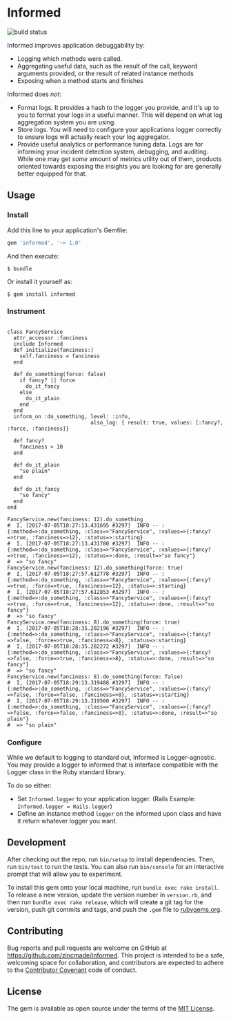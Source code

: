 # Informed
![build status](https://api.travis-ci.org/wecohere/informed.svg?branch=primary)

Informed improves application debuggability by:
* Logging which methods were called.
* Aggregating useful data, such as the result of the call, keyword arguments provided, or the result of related instance methods
* Exposing when a method starts and finishes

Informed does *not*:
* Format logs. It provides a hash to the logger you provide, and it's up to you
  to format your logs in a useful manner. This will depend on what log
  aggregation system you are using.
* Store logs. You will need to configure your applications logger correctly to
  ensure logs will actually reach your log aggregator.
* Provide useful analytics or performance tuning data. Logs are for informing
  your incident detection system, debugging, and auditing. While one may get
  *some* amount of metrics utility out of them, products oriented towards
  exposing the insights you are looking for are generally better equipped for
  that.


## Usage

### Install

Add this line to your application's Gemfile:

```ruby
gem 'informed', '~> 1.0'
```

And then execute:

    $ bundle

Or install it yourself as:

    $ gem install informed

### Instrument

```

class FancyService
  attr_accessor :fanciness
  include Informed
  def initialize(fanciness:)
    self.fanciness = fanciness
  end

  def do_something(force: false)
    if fancy? || force
      do_it_fancy
    else
      do_it_plain
    end
  end
  inform_on :do_something, level: :info,
                           also_log: { result: true, values: [:fancy?, :force, :fanciness]}

  def fancy?
    fanciness > 10
  end

  def do_it_plain
    "so plain"
  end

  def do_it_fancy
    "so fancy"
  end
end

FancyService.new(fanciness: 12).do_something
#  I, [2017-07-05T18:27:13.431695 #3297]  INFO -- : {:method=>:do_something, :class=>"FancyService", :values=>{:fancy?=>true, :fanciness=>12}, :status=>:starting}
#  I, [2017-07-05T18:27:13.431780 #3297]  INFO -- : {:method=>:do_something, :class=>"FancyService", :values=>{:fancy?=>true, :fanciness=>12}, :status=>:done, :result=>"so fancy"}
#  => "so fancy"
FancyService.new(fanciness: 12).do_something(force: true)
#  I, [2017-07-05T18:27:57.612778 #3297]  INFO -- : {:method=>:do_something, :class=>"FancyService", :values=>{:fancy?=>true, :force=>true, :fanciness=>12}, :status=>:starting}
#  I, [2017-07-05T18:27:57.612853 #3297]  INFO -- : {:method=>:do_something, :class=>"FancyService", :values=>{:fancy?=>true, :force=>true, :fanciness=>12}, :status=>:done, :result=>"so fancy"}
#  => "so fancy"
FancyService.new(fanciness: 8).do_something(force: true)
#  I, [2017-07-05T18:28:35.282196 #3297]  INFO -- : {:method=>:do_something, :class=>"FancyService", :values=>{:fancy?=>false, :force=>true, :fanciness=>8}, :status=>:starting}
#  I, [2017-07-05T18:28:35.282272 #3297]  INFO -- : {:method=>:do_something, :class=>"FancyService", :values=>{:fancy?=>false, :force=>true, :fanciness=>8}, :status=>:done, :result=>"so fancy"}
#  => "so fancy"
FancyService.new(fanciness: 8).do_something(force: false)
#  I, [2017-07-05T18:29:13.319488 #3297]  INFO -- : {:method=>:do_something, :class=>"FancyService", :values=>{:fancy?=>false, :force=>false, :fanciness=>8}, :status=>:starting}
#  I, [2017-07-05T18:29:13.319560 #3297]  INFO -- : {:method=>:do_something, :class=>"FancyService", :values=>{:fancy?=>false, :force=>false, :fanciness=>8}, :status=>:done, :result=>"so plain"}
#  => "so plain"
```

### Configure

While we default to logging to standard out, Informed is Logger-agnostic. You
may provide a logger to informed that is interface compatible with the Logger
class in the Ruby standard library.

To do so either:
* Set `Informed.logger` to your application logger. (Rails Example:
  `Informed.logger = Rails.logger`)
* Define an instance method `logger` on the informed upon class and have it
  return whatever logger you want.


## Development

After checking out the repo, run `bin/setup` to install dependencies. Then, run
`bin/test` to run the tests. You can also run `bin/console` for an interactive
prompt that will allow you to experiment.

To install this gem onto your local machine, run `bundle exec rake install`. To
release a new version, update the version number in `version.rb`, and then run
`bundle exec rake release`, which will create a git tag for the version, push
git commits and tags, and push the `.gem` file to
[rubygems.org](https://rubygems.org).

## Contributing

Bug reports and pull requests are welcome on GitHub at
https://github.com/zincmade/informed. This project is intended to be a safe,
welcoming space for collaboration, and contributors are expected to adhere to
the [Contributor Covenant](http://contributor-covenant.org) code of conduct.


## License

The gem is available as open source under the terms of the [MIT
License](http://opensource.org/licenses/MIT).

